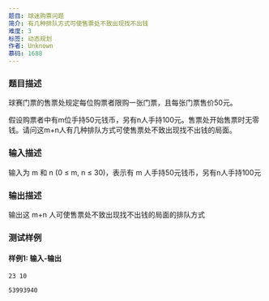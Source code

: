 ```yaml
---
题目: 球迷购票问题
简介: 有几种排队方式可使售票处不致出现找不出钱
难度: 3
标签: 动态规划
作者: Unknown
慕码: 1688
---
```


### 题目描述

球赛门票的售票处规定每位购票者限购一张门票，且每张门票售价50元。

假设购票者中有m位手持50元钱币，另有n人手持100元。售票处开始售票时无零钱。请问这m+n人有几种排队方式可使售票处不致出现找不出钱的局面。

### 输入描述

输入为 m 和 n (0 ≤ m, n ≤ 30)，表示有 m 人手持50元钱币，另有n人手持100元

### 输出描述

输出这 m+n 人可使售票处不致出现找不出钱的局面的排队方式

### 测试样例

#### 样例1: 输入-输出

```
23 10
```

```
53993940
```

